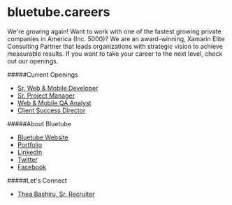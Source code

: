 # bluetube.careers

We're growing again! Want to work with one of the fastest growing private companies in America (Inc. 5000)? We are an award-winning, Xamarin Elite Consulting Partner that leads organizations with strategic vision to achieve measurable results. If you want to take your career to the next level, check out our openings.

#####Current Openings
*   [Sr. Web & Mobile Developer](http://smrtr.io/8TQLOg)
*   [Sr. Project Manager](http://smrtr.io/a8yzXw)
*   [Web & Mobile QA Analyst](http://smrtr.io/UJJuOw)
*   [Client Success Director](http://smrtr.io/ohpbfA)

#####About Bluetube
*   [Bluetube Website](http://www.bluetubeinc.com/)
*   [Portfolio](http://www.bluetubeinc.com/portfolio)
*   [LinkedIn](https://www.linkedin.com/company/574993)
*   [Twitter](https://twitter.com/bluetubei)
*   [Facebook](https://www.facebook.com/bluetubeinc)

#####Let's Connect
*   [Thea Bashiru, Sr. Recruiter](https://www.linkedin.com/in/theabashiru)
